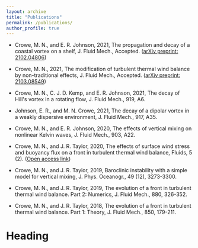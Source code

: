 ```yaml
---
layout: archive
title: "Publications"
permalink: /publications/
author_profile: true
---
```

<!-- 
[link example](http://mncrowe.github.io/files/test.pdf)

{% if author.googlescholar %}
  You can also find my articles on <u><a href="{{author.googlescholar}}">my Google Scholar profile</a>.</u>
{% endif %}

{% include base_path %}

{% for post in site.publications reversed %}
  {% include archive-single.html %}
{% endfor %}
-->

* Crowe, M. N., and E. R. Johnson, 2021, The  propagation and decay of a coastal vortex on a shelf, J. Fluid Mech., Accepted. ([arXiv preprint: 2102.04806](https://arxiv.org/abs/2102.04806))

* Crowe, M. N., 2021, The modification of turbulent thermal wind balance by non-traditional effects, J. Fluid Mech., Accepted. ([arXiv preprint: 2103.08549](https://arxiv.org/abs/2103.08549))

* Crowe, M. N., C. J. D. Kemp, and E. R. Johnson, 2021, The decay of Hill's vortex in a rotating flow, J. Fluid Mech., 919, A6.

* Johnson, E. R., and M. N. Crowe, 2021, The decay of a dipolar vortex in a weakly dispersive environment, J. Fluid Mech., 917, A35.

* Crowe, M. N., and E. R. Johnson, 2020, The effects of vertical mixing on nonlinear Kelvin waves, J. Fluid Mech., 903, A22.

* Crowe, M. N., and J. R. Taylor, 2020, The effects of surface wind stress and buoyancy flux on a front in turbulent thermal wind balance, Fluids, 5 (2). ([Open access link](https://www.mdpi.com/2311-5521/5/2/87))

* Crowe, M. N., and J. R. Taylor, 2019, Baroclinic instability with a simple model for vertical mixing, J. Phys. Oceanogr., 49 (12), 3273-3300.

* Crowe, M. N., and J. R. Taylor, 2019, The evolution of a front in turbulent thermal wind balance. Part 2: Numerics, J. Fluid Mech., 880, 326-352.

* Crowe, M. N., and J. R. Taylor, 2018, The evolution of a front in turbulent thermal wind balance. Part 1: Theory, J. Fluid Mech., 850, 179-211.

# Heading
